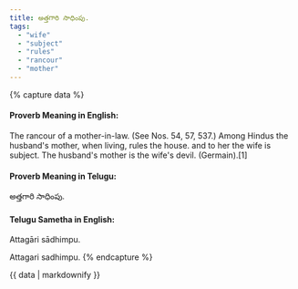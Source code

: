 ```yaml
---
title: అత్తగారి సాధింపు.
tags:
  - "wife"
  - "subject"
  - "rules"
  - "rancour"
  - "mother"
---
```


{% capture data %}
#### Proverb Meaning in English:
The rancour of a mother-in-law.
(See Nos. 54, 57, 537.)
Among Hindus the husband's mother, when living, rules the house. and to her the wife is subject.
The husband's mother is the wife's devil. (Germain).[1]

#### Proverb Meaning in Telugu:
అత్తగారి సాధింపు.

#### Telugu Sametha in English:
Attagāri sādhimpu.

Attagari sadhimpu.
{% endcapture %}

{{ data | markdownify }}

